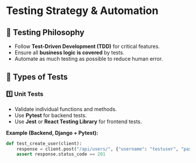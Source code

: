 # Testing Strategy & Automation  

## 🔹 Testing Philosophy  
- Follow **Test-Driven Development (TDD)** for critical features.  
- Ensure all **business logic is covered** by tests.  
- Automate as much testing as possible to reduce human error.  

## 🔹 Types of Tests  

### 1️⃣ **Unit Tests**  
- Validate individual functions and methods.  
- Use **Pytest** for backend tests.  
- Use **Jest** or **React Testing Library** for frontend tests.  

**Example (Backend, Django + Pytest):**  
```python
def test_create_user(client):
    response = client.post("/api/users/", {"username": "testuser", "password": "securePass123"})
    assert response.status_code == 201